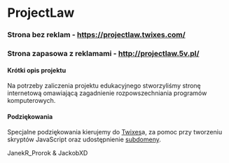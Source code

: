 # ProjectLaw
### Strona bez reklam - https://projectlaw.twixes.com/
### Strona zapasowa z reklamami - http://projectlaw.5v.pl/

#### Krótki opis projektu
Na potrzeby zaliczenia projektu edukacyjnego stworzyliśmy stronę internetową omawiającą zagadnienie rozpowszechniania programów komputerowych.

#### Podziękowania
Specjalne podziękowania kierujemy do [Twixes](https://github.com/Twixes)a, za pomoc przy tworzeniu skryptów JavaScript oraz udostępnienie [subdomeny](https://projectlaw.twixes.com/).

JanekR_Prorok & JackobXD